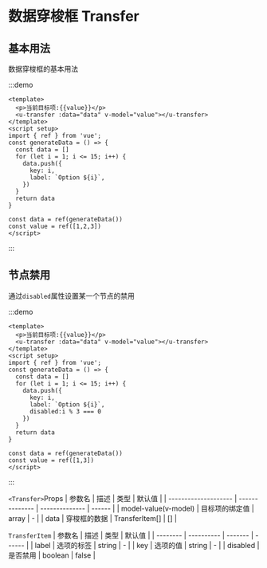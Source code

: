 <h1>数据穿梭框 Transfer</h1>

<h2>基本用法</h2>

数据穿梭框的基本用法

:::demo 

```vue
<template>
  <p>当前目标项:{{value}}</p>
  <u-transfer :data="data" v-model="value"></u-transfer>
</template>
<script setup>
import { ref } from 'vue';
const generateData = () => {
  const data = []
  for (let i = 1; i <= 15; i++) {
    data.push({
      key: i,
      label: `Option ${i}`,
    })
  }
  return data
}

const data = ref(generateData())
const value = ref([1,2,3])
</script>
```
:::

<h2>节点禁用</h2>

通过`disabled`属性设置某一个节点的禁用

:::demo 

```vue
<template>
  <p>当前目标项:{{value}}</p>
  <u-transfer :data="data" v-model="value"></u-transfer>
</template>
<script setup>
import { ref } from 'vue';
const generateData = () => {
  const data = []
  for (let i = 1; i <= 15; i++) {
    data.push({
      key: i,
      label: `Option ${i}`,
      disabled:i % 3 === 0
    })
  }
  return data
}

const data = ref(generateData())
const value = ref([1,3])
</script>
```
:::


`<Transfer>`Props
| 参数名            | 描述         | 类型         | 默认值 |
| -------------------- | -------------- | -------------- | ------ |
| model-value(v-model) | 目标项的绑定值 | array          | -      |
| data                 | 穿梭框的数据 | TransferItem[] | []     |


`TransferItem`
| 参数名 | 描述     | 类型  | 默认值 |
| -------- | ---------- | ------- | ------ |
| label    | 选项的标签 | string  | -      |
| key      | 选项的值 | string  | -      |
| disabled | 是否禁用 | boolean | false  |
